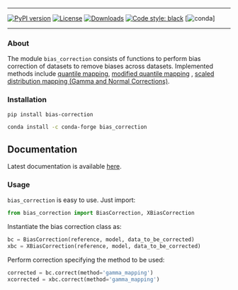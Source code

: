 _________________

[![PyPI version](https://badge.fury.io/py/bias-correction.svg)](http://badge.fury.io/py/bias-correction)
[![License](https://img.shields.io/github/license/mashape/apistatus.svg)](https://pypi.python.org/pypi/bias-correction/)
[![Downloads](https://pepy.tech/badge/bias-correction)](https://pepy.tech/project/bias-correction)
[![Code style: black](https://img.shields.io/badge/code%20style-black-000000.svg)](https://github.com/psf/black)
[![conda](https://anaconda.org/conda-forge/bias_correction/badges/version.svg)]
_________________

### About

The module `bias_correction` consists of functions to perform bias correction of datasets to remove biases across datasets. Implemented methods include [quantile mapping](https://rmets.onlinelibrary.wiley.com/doi/pdf/10.1002/joc.2168), [modified quantile mapping](https://www.sciencedirect.com/science/article/abs/pii/S0034425716302000?via%3Dihub) , [scaled distribution mapping (Gamma and Normal Corrections)](https://www.hydrol-earth-syst-sci.net/21/2649/2017/). 

### Installation

```bash
pip install bias-correction
```

```bash
conda install -c conda-forge bias_correction
```

## Documentation

Latest documentation is available [here](https://pankajkarman.github.io/bias_correction/index.html).

### Usage

`bias_correction` is easy to use. Just import:

```python
from bias_correction import BiasCorrection, XBiasCorrection
```
Instantiate the bias correction class as:
```python
bc = BiasCorrection(reference, model, data_to_be_corrected)
xbc = XBiasCorrection(reference, model, data_to_be_corrected)
```

Perform correction specifying the method to be used:
```python
corrected = bc.correct(method='gamma_mapping')
xcorrected = xbc.correct(method='gamma_mapping')
```
